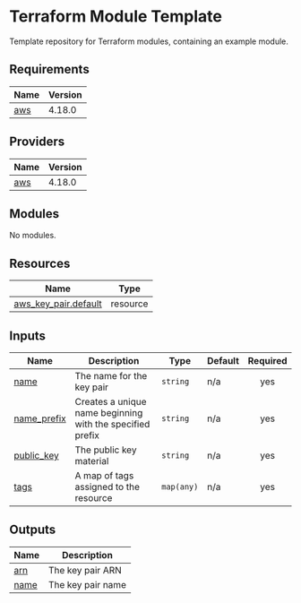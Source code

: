 # Terraform Module Template

Template repository for Terraform modules, containing an example module.

<!-- BEGINNING OF PRE-COMMIT-TERRAFORM DOCS HOOK -->
## Requirements

| Name | Version |
|------|---------|
| <a name="requirement_aws"></a> [aws](#requirement\_aws) | 4.18.0 |

## Providers

| Name | Version |
|------|---------|
| <a name="provider_aws"></a> [aws](#provider\_aws) | 4.18.0 |

## Modules

No modules.

## Resources

| Name | Type |
|------|------|
| [aws_key_pair.default](https://registry.terraform.io/providers/hashicorp/aws/4.18.0/docs/resources/key_pair) | resource |

## Inputs

| Name | Description | Type | Default | Required |
|------|-------------|------|---------|:--------:|
| <a name="input_name"></a> [name](#input\_name) | The name for the key pair | `string` | n/a | yes |
| <a name="input_name_prefix"></a> [name\_prefix](#input\_name\_prefix) | Creates a unique name beginning with the specified prefix | `string` | n/a | yes |
| <a name="input_public_key"></a> [public\_key](#input\_public\_key) | The public key material | `string` | n/a | yes |
| <a name="input_tags"></a> [tags](#input\_tags) | A map of tags assigned to the resource | `map(any)` | n/a | yes |

## Outputs

| Name | Description |
|------|-------------|
| <a name="output_arn"></a> [arn](#output\_arn) | The key pair ARN |
| <a name="output_name"></a> [name](#output\_name) | The key pair name |
<!-- END OF PRE-COMMIT-TERRAFORM DOCS HOOK -->
